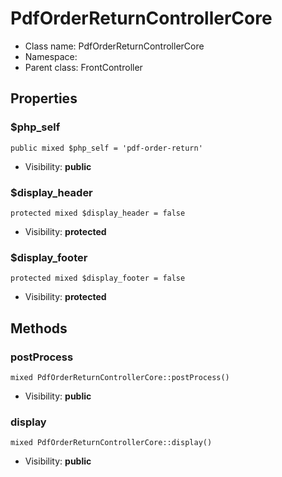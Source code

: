 PdfOrderReturnControllerCore
===============






* Class name: PdfOrderReturnControllerCore
* Namespace: 
* Parent class: FrontController





Properties
----------


### $php_self

    public mixed $php_self = 'pdf-order-return'





* Visibility: **public**


### $display_header

    protected mixed $display_header = false





* Visibility: **protected**


### $display_footer

    protected mixed $display_footer = false





* Visibility: **protected**


Methods
-------


### postProcess

    mixed PdfOrderReturnControllerCore::postProcess()





* Visibility: **public**




### display

    mixed PdfOrderReturnControllerCore::display()





* Visibility: **public**



